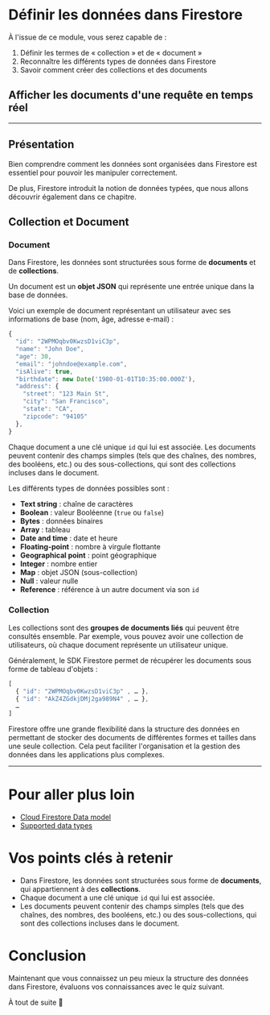 # Définir les données dans Firestore

À l'issue de ce module, vous serez capable de :

1. Définir les termes de « collection » et de « document » 
2. Reconnaître les différents types de données dans Firestore
3. Savoir comment créer des collections et des documents

## Afficher les documents d'une requête en temps réel

---

## Présentation

Bien comprendre comment les données sont organisées dans Firestore est essentiel pour pouvoir les manipuler correctement.

De plus, Firestore introduit la notion de données typées, que nous allons découvrir également dans ce chapitre.



## Collection et Document

### Document

Dans Firestore, les données sont structurées sous forme de **documents** et de **collections**.

Un document est un **objet JSON** qui représente une entrée unique dans la base de données.

Voici un exemple de document représentant un utilisateur avec ses informations de base (nom, âge, adresse e-mail)  : 

```js
{
  "id": "2WPMOqbv0KwzsD1viC3p",
  "name": "John Doe",
  "age": 30,
  "email": "johndoe@example.com",
  "isAlive": true,
  "birthdate": new Date('1980-01-01T10:35:00.000Z'),
  "address": {
    "street": "123 Main St",
    "city": "San Francisco",
    "state": "CA",
    "zipcode": "94105"
  },
}
```

Chaque document a une clé unique `id` qui lui est associée. Les documents peuvent contenir des champs simples (tels que des chaînes, des nombres, des booléens, etc.) ou des sous-collections, qui sont des collections incluses dans le document.

Les différents types de données possibles sont :

- **Text string** : chaîne de caractères
- **Boolean** : valeur Booléenne (`true` ou `false`)
- **Bytes** : données binaires
- **Array** : tableau
- **Date and time** : date et heure
- **Floating-point** : nombre à virgule flottante
- **Geographical point** : point géographique
- **Integer** : nombre entier
- **Map** : objet JSON (sous-collection)
- **Null** : valeur nulle
- **Reference** : référence à un autre document via son `id`

### Collection

Les collections sont des **groupes de documents liés** qui peuvent être consultés ensemble. Par exemple, vous pouvez avoir une collection de utilisateurs, où chaque document représente un utilisateur unique.

Généralement, le SDK Firestore permet de récupérer les documents sous forme de tableau d'objets :

```js
[
  { "id": "2WPMOqbv0KwzsD1viC3p" , … },
  { "id": "AkZ4ZGdkjDMj2ga989N4" , … },
  …
]
```

Firestore offre une grande flexibilité dans la structure des données en permettant de stocker des documents de différentes formes et tailles dans une seule collection. Cela peut faciliter l'organisation et la gestion des données dans les applications plus complexes.

---

# Pour aller plus loin

- [Cloud Firestore Data model](https://firebase.google.com/docs/firestore/data-model)
- [Supported data types](https://firebase.google.com/docs/firestore/manage-data/data-types)

# Vos points clés à retenir

- Dans Firestore, les données sont structurées sous forme de **documents**, qui appartiennent à des **collections**.
- Chaque document a une clé unique `id` qui lui est associée.
- Les documents peuvent contenir des champs simples (tels que des chaînes, des nombres, des booléens, etc.) ou des sous-collections, qui sont des collections incluses dans le document.

# Conclusion

Maintenant que vous connaissez un peu mieux la structure des données dans Firestore, évaluons vos connaissances avec le quiz suivant.

À tout de suite 🙂